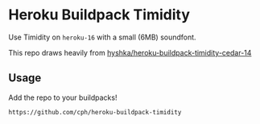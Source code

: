 # Heroku Buildpack Timidity

Use Timidity on `heroku-16` with a small (6MB) soundfont.

This repo draws heavily from [hyshka/heroku-buildpack-timidity-cedar-14](https://github.com/hyshka/heroku-buildpack-timidity-cedar-14)

## Usage

Add the repo to your buildpacks!

```
https://github.com/cph/heroku-buildpack-timidity
```
